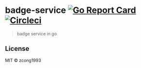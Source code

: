 # badge-service [![Go Report Card](https://goreportcard.com/badge/github.com/zcong1993/badge-service)](https://goreportcard.com/report/github.com/zcong1993/badge-service) [![Circleci](https://0lztuuzyzi.execute-api.ap-southeast-1.amazonaws.com/staging/circleci/github/zcong1993/badge-service)](https://circleci.com/gh/zcong1993/badge-service)

> badge service in go

## License

MIT &copy; zcong1993
